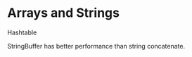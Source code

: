 Arrays and Strings
==================

Hashtable

StringBuffer has better performance than string concatenate.
